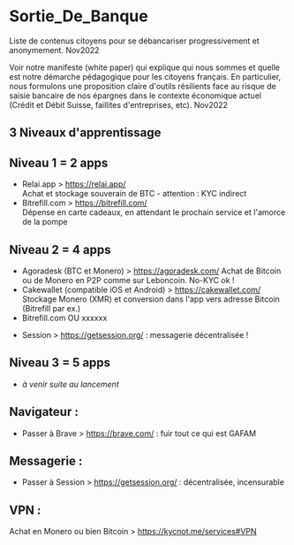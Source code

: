 # Sortie_De_Banque
Liste de contenus citoyens pour se débancariser progressivement et anonymement. Nov2022

Voir notre manifeste (white paper) qui explique qui nous sommes et quelle est notre démarche pédagogique pour les citoyens français.
En particulier, nous formulons une proposition claire d'outils résilients face au risque de saisie bancaire de nos épargnes dans le contexte économique actuel (Crédit et Débit Suisse, faillites d'entreprises, etc). Nov2022


3 Niveaux d'apprentissage
------------
Niveau 1 = 2 apps
-----
- Relai.app  > https://relai.app/   
      Achat et stockage souverain de BTC - attention : KYC indirect
- Bitrefill.com  > https://bitrefill.com/   
      Dépense en carte cadeaux, en attendant le prochain service et l'amorce de la pompe

Niveau 2 = 4 apps
-----
- Agoradesk (BTC et Monero)  > https://agoradesk.com/
      Achat de Bitcoin ou de Monero en P2P comme sur Leboncoin. No-KYC ok !
- Cakewallet (compatible iOS et Android)    > https://cakewallet.com/
      Stockage Monero (XMR) et conversion dans l'app vers adresse Bitcoin (Bitrefill par ex.)
- Bitrefill.com  OU  xxxxxx

+ Session  > https://getsession.org/  : messagerie décentralisée !

Niveau 3 = 5 apps
-----
- *à venir suite au lancement*


Navigateur :
---
- Passer à Brave > https://brave.com/  : fuir tout ce qui est GAFAM

Messagerie :
---
- Passer à Session > https://getsession.org/  :  décentralisée, incensurable 

VPN : 
---
Achat en Monero ou bien Bitcoin > https://kycnot.me/services#VPN


